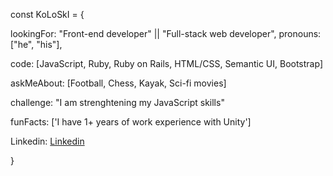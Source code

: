 const KoLoSkI = {

  lookingFor: "Front-end developer" || "Full-stack web developer",
  pronouns: ["he", "his"],
  
  code: [JavaScript, Ruby, Ruby on Rails, HTML/CSS, Semantic UI, Bootstrap]
   
  askMeAbout: [Football, Chess, Kayak, Sci-fi movies]
  
  challenge: "I am strenghtening my JavaScript skills"
 
  funFacts: ['I have 1+ years of work experience with Unity'] 
  
  Linkedin: [Linkedin](https://www.linkedin.com/in/igor-koloski/)
  
}
